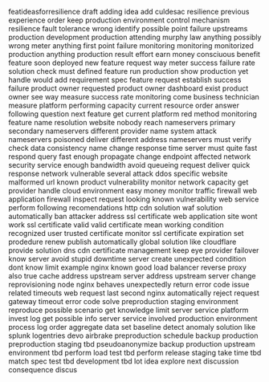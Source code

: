 featideasforresilience draft adding idea add culdesac resilience previous experience order keep production environment control mechanism resilience fault tolerance wrong identify possible point failure upstreams production development production attending murphy law anything possibly wrong meter anything first point failure monitoring monitoring monitorized production anything production result effort earn money consciuous benefit feature soon deployed new feature request way meter success failure rate solution check must defined feature run production show production yet handle would add requirement spec feature request establish success failure product owner requested product owner dashboard exist product owner see way measure success rate monitoring come business technician measure platform performing capacity current resource order answer following question next feature get current platform red method monitoring feature name resolution website nobody reach nameservers primary secondary nameservers different provider name system attack nameservers poisoned deliver different address nameservers must verify check data consistency name change response time server must quite fast respond query fast enough propagate change endpoint affected network security service enough bandwidth avoid queueing request deliver quick response network vulnerable several attack ddos specific website malformed url known product vulnerability monitor network capacity get provider handle cloud environment easy money monitor traffic firewall web application firewall inspect request looking known vulnerability web service perform following recomendations http cdn solution waf solution automatically ban attacker address ssl certificate web application site wont work ssl certificate valid valid certificate mean working condition recognized user trusted certificate monitor ssl certificate expiration set prodedure renew publish automatically global solution like cloudflare provide solution dns cdn certificate management keep eye provider failover know server avoid stupid downtime server create unexpected condition dont know limit example nginx known good load balancer reverse proxy also true cache address upstream server address upstream server change reprovisioning node nginx behaves unexpectedly return error code issue related timeouts web request last second nginx automatically reject request gateway timeout error code solve preproduction staging environment reproduce possible scenario get knowledge limit server service platform invest log get possible info server service involved production environment process log order aggregate data set baseline detect anomaly solution like splunk logentries devo airbrake preproduction schedule backup production preproduction staging tbd pseudoanonymize backup production upstream environment tbd perform load test tbd perform release staging take time tbd match spec test tbd development tbd lot idea explore next discussion consequence discus